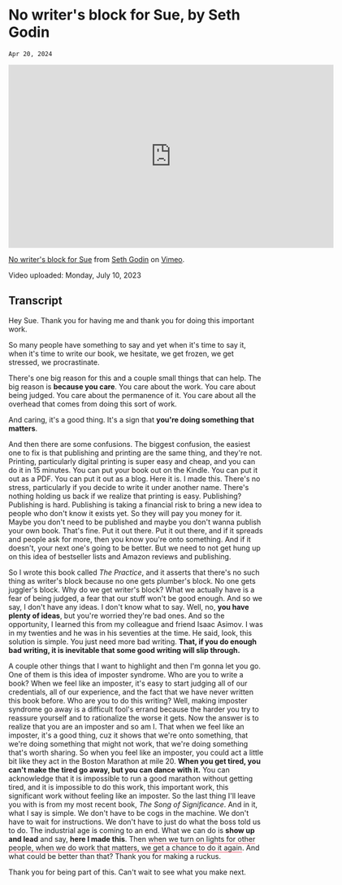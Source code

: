 # No writer's block for Sue, by Seth Godin
`Apr 20, 2024`

<iframe src="https://player.vimeo.com/video/843952293?h=c968f8f232&color=0f43be&title=0&byline=0&portrait=0" width="640" height="360" frameborder="0" allow="autoplay; fullscreen; picture-in-picture" allowfullscreen></iframe>

<p><a href="https://vimeo.com/843952293">No writer's block for Sue</a> from <a href="https://vimeo.com/user2522025">Seth Godin</a> on <a href="https://vimeo.com">Vimeo</a>.</p>

Video uploaded: Monday, July 10, 2023

## Transcript
Hey Sue. Thank you for having me and thank you for doing this important work.

So many people have something to say and yet when it's time to say it, when it's time to write our book, we hesitate, we get frozen, we get stressed, we procrastinate.

There's one big reason for this and a couple small things that can help. The big reason is **because you care**. You care about the work. You care about being judged. You care about the permanence of it. You care about all the overhead that comes from doing this sort of work. 

And caring, it's a good thing. It's a sign that **you're doing something that matters**.

And then there are some confusions. The biggest confusion, the easiest one to fix is that publishing and printing are the same thing, and they're not. Printing, particularly digital printing is super easy and cheap, and you can do it in 15 minutes. You can put your book out on the Kindle. You can put it out as a PDF. You can put it out as a blog. Here it is. I made this. There's no stress, particularly if you decide to write it under another name. There's nothing holding us back if we realize that printing is easy. Publishing? Publishing is hard. Publishing is taking a financial risk to bring a new idea to people who don't know it exists yet. So they will pay you money for it. Maybe you don't need to be published and maybe you don't wanna publish your own book. That's fine. Put it out there. Put it out there, and if it spreads and people ask for more, then you know you're onto something. And if it doesn't, your next one's going to be better. But we need to not get hung up on this idea of bestseller lists and Amazon reviews and publishing. 

So I wrote this book called *The Practice*, and it asserts that there's no such thing as writer's block because no one gets plumber's block. No one gets juggler's block. Why do we get writer's block? What we actually have is a fear of being judged, a fear that our stuff won't be good enough. And so we say, I don't have any ideas. I don't know what to say. Well, no, **you have plenty of ideas**, but you're worried they're bad ones. And so the opportunity, I learned this from my colleague and friend Isaac Asimov. I was in my twenties and he was in his seventies at the time. He said, look, this solution is simple. You just need more bad writing. **That, if you do enough bad writing, it is inevitable that some good writing will slip through.**

A couple other things that I want to highlight and then I'm gonna let you go. One of them is this idea of imposter syndrome. Who are you to write a book? When we feel like an imposter, it's easy to start judging all of our credentials, all of our experience, and the fact that we have never written this book before. Who are you to do this writing? Well, making imposter syndrome go away is a difficult fool's errand because the harder you try to reassure yourself and to rationalize the worse it gets. Now the answer is to realize that you are an imposter and so am I. That when we feel like an imposter, it's a good thing, cuz it shows that we're onto something, that we're doing something that might not work, that we're doing something that's worth sharing. So when you feel like an imposter, you could act a little bit like they act in the Boston Marathon at mile 20. **When you get tired, you can't make the tired go away, but you can dance with it.** You can acknowledge that it is impossible to run a good marathon without getting tired, and it is impossible to do this work, this important work, this significant work without feeling like an imposter. So the last thing I'll leave you with is from my most recent book, *The Song of Significance*. And in it, what I say is simple. We don't have to be cogs in the machine. We don't have to wait for instructions. We don't have to just do what the boss told us to do. The industrial age is coming to an end. What we can do is **show up and lead** and say, **here I made this**. Then <span style="border-bottom:1.5px solid; border-bottom-color:#f55066;">when we turn on lights for other people, when we do work that matters, we get a chance to do it again</span>. And what could be better than that? Thank you for making a ruckus.

Thank you for being part of this. Can't wait to see what you make next.
